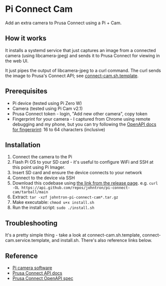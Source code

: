 # Pi Connect Cam

Add an extra camera to Prusa Connect using a Pi + Cam.

## How it works

It installs a systemd service that just captures an image from a connected camera (using libcamera-jpeg) and sends it to Prusa Connect for viewing in the web UI.

It just pipes the output of libcamera-jpeg to a curl command. The curl sends the image to Prusa's Connect API; see [connect-cam.sh.template](./connect-cam.sh.template).

## Prerequisites

* Pi device (tested using Pi Zero W)
* Camera (tested using Pi Cam v2.1)
* Prusa Connect token - login, "Add new other camera", copy token
* Fingerprint for your camera - I captured from Chrome using remote debugging and my phone, but you can try following the [OpenAPI docs for fingerprint](https://connect.prusa3d.com/docs/cameras/openapi/#tag/camera/paths/~1c~1snapshot/put): 16 to 64 characters (inclusive)


## Installation

1. Connect the camera to the Pi
2. Flash Pi OS to your SD card - it's useful to configure WiFi and SSH at this point using Pi Imager.
3. Insert SD card and ensure the device connects to your network
4. Connect to the device via SSH
5. Download this codebase using [the link from the release page](https://github.com/johntron/pi-connect-cam/releases/latest). e.g. `curl -OL https://api.github.com/repos/johntron/pi-connect-cam/tarball/main`
6. Extract: `tar -xzf johntron-pi-connect-cam*.tar.gz`
7. Make executable: `chmod u+x install.sh`
7. Run the install script: `sudo ./install.sh`


## Troubleshooting

It's a pretty simple thing - take a look at connect-cam.sh.template, connect-cam.service.template, and install.sh. There's also reference links below.

## Reference

* [Pi camera software](https://www.raspberrypi.com/documentation/computers/camera_software.html#getting-started)
* [Prusa Connect API docs](https://connect.prusa3d.com/docs/cameras/camera_communication/#sending-images-and-updating-attributes-of-given-camera)
* [Prusa Connect OpenAPI spec](https://connect.prusa3d.com/docs/cameras/openapi/#tag/cameras/paths/~1app~1printers~1%7Bprinter_uuid%7D~1camera/post)